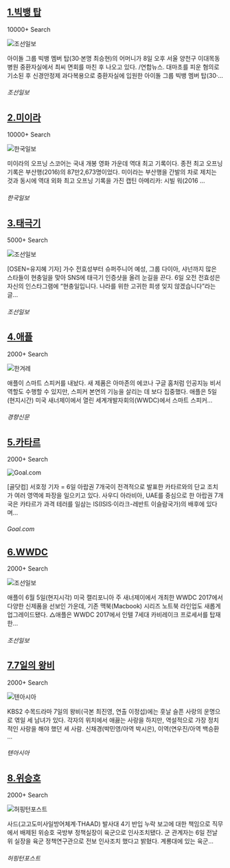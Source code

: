 [1.빅뱅 탑](http://news.chosun.com/site/data/html_dir/2017/06/08/2017060801855.html)
--

10000+ Search

![조선일보](http://t1.gstatic.com/images?q=tbn:ANd9GcTPuJNmaVpXqM4shfDxwyT83ytQ4ARyIhkK0ktTIA2lAVVtWD-c9tyYAD8pVcRwiPG7UysNCD17)

아이돌 그룹 빅뱅 멤버 탑(30·본명 최승현)의 어머니가 8일 오후 서울 양천구 이대목동병원 중환자실에서 최씨 면회를 마친 후 나오고 있다. /연합뉴스. 대마초를 피운 혐의로 기소된 후 신경안정제 과다복용으로 중환자실에 입원한 아이돌 그룹 빅뱅 멤버 탑(30·...
###### 조선일보

[2.미이라](http://www.hankookilbo.com/v/d08607c5ce22437d840e226367338b9c)
--

10000+ Search

![한국일보](http://t1.gstatic.com/images?q=tbn:ANd9GcRp3qgEWev5ZTV8xjhll04vLSOuvr3k4tWPGDsFbkwfcTKgo0AeQ1svTpz_pwO0MH9G91AYFx0g)

미이라의 오프닝 스코어는 국내 개봉 영화 가운데 역대 최고 기록이다. 종전 최고 오프닝 기록은 부산행(2016)의 87만2,673명이었다. 미이라는 부산행을 간발의 차로 제치는 것과 동시에 역대 외화 최고 오프닝 기록을 가진 캡틴 아메리카: 시빌 워(2016 ...
###### 한국일보

[3.태극기](http://news.chosun.com/site/data/html_dir/2017/06/06/2017060600583.html)
--

5000+ Search

![조선일보](http://t2.gstatic.com/images?q=tbn:ANd9GcTzFslBrwpWV25xqu1EKmtq2fxj1uoAudNBaperCbT-_RoIlOwpZecU-B5deClWmGmwTBuWLUWz)

[OSEN=유지혜 기자] 가수 전효성부터 슈퍼주니어 예성, 그룹 다이아, 샤넌까지 많은 스타들이 현충일을 맞아 SNS에 태극기 인증샷을 올려 눈길을 끈다. 6일 오전 전효성은 자신의 인스타그램에 “현충일입니다. 나라를 위한 고귀한 희생 잊지 않겠습니다”라는 글...
###### 조선일보

[4.애플](http://biz.khan.co.kr/khan_art_view.html?artid=201706062132015&code=930301)
--

2000+ Search

![한겨레](http://t2.gstatic.com/images?q=tbn:ANd9GcTEtXsQGdKtkefygZMV2Xn05xKgFPG2zqDI4ML_nFL4dRTNYEXuXPmCH_RMwn6qI4c0LmAzwEkR)

애플이 스마트 스피커를 내놨다. 새 제품은 아마존의 에코나 구글 홈처럼 인공지능 비서 역할도 수행할 수 있지만, 스피커 본연의 기능을 살리는 데 보다 집중했다. 애플은 5일(현지시간) 미국 새너제이에서 열린 세계개발자회의(WWDC)에서 스마트 스피커...
###### 경향신문

[5.카타르](http://www.goal.com/kr/news/146/world-cup/2017/06/07/36165442/%EC%8A%88%ED%8B%B8%EB%A6%AC%EC%BC%80%ED%98%B8-%EB%B0%94%EB%A5%B4%EC%82%AC-%EC%9B%94%EB%93%9C%EC%BB%B5-%EC%B9%B4%ED%83%80%EB%A5%B4-%EB%8B%A8%EA%B5%90-%EC%A1%B0%EC%B9%98%EC%9D%98-%ED%8C%8C%EC%9E%A5%EC%9D%80)
--

2000+ Search

![Goal.com](http://t2.gstatic.com/images?q=tbn:ANd9GcQU49mVK2xjFCMpjyVYQzN1TfwwP5cRPVIUL640x0SbL73-zLA0M2R0Q16jJE_LAJ8Bl6FGzyoU)

[골닷컴] 서호정 기자 = 6일 아랍권 7개국이 전격적으로 발표한 카타르와의 단교 조치가 여러 영역에 파장을 일으키고 있다. 사우디 아라비아, UAE를 중심으로 한 아랍권 7개국은 카타르가 과격 테러를 일삼는 IS(ISIS·이라크-레반트 이슬람국가)의 배후에 있다며...
###### Goal.com

[6.WWDC](http://it.chosun.com/news/article.html?no=2835740)
--

2000+ Search

![조선일보](http://t2.gstatic.com/images?q=tbn:ANd9GcTl3haCRH7_nadO_bjxcxoX_eNCyIOvlz9hptHLH9RLWgPfyvuvJRiHfbeAPABsTpWQsFrVJxyVug)

애플이 6월 5일(현지시각) 미국 캘리포니아 주 새너제이에서 개최한 WWDC 2017에서 다양한 신제품을 선보인 가운데, 기존 맥북(Macbook) 시리즈 노트북 라인업도 새롭게 업그레이드됐다. △애플은 WWDC 2017에서 인텔 7세대 카비레이크 프로세서를 탑재한...
###### 조선일보

[7.7일의 왕비](http://tenasia.hankyung.com/archives/1227221)
--

2000+ Search

![텐아시아](http://t1.gstatic.com/images?q=tbn:ANd9GcSBIUPK64vmjFktc2I8RSVp0q295Pq-zrocd6tjkckKEx4hMZfXN5hGwl9Ke1ar9ogToubDGK9p)

KBS2 수목드라마 7일의 왕비(극본 최진영, 연출 이정섭)에는 훗날 슬픈 사랑의 운명으로 엮일 세 남녀가 있다. 각자의 위치에서 애끓는 사랑을 하지만, 역설적으로 가장 정치적인 사랑을 해야 했던 세 사람. 신채경(박민영/아역 박시은), 이역(연우진/아역 백승환 ...
###### 텐아시아

[8.위승호](http://www.huffingtonpost.kr/2017/06/06/story_n_16962894.html)
--

2000+ Search

![허핑턴포스트](http://t2.gstatic.com/images?q=tbn:ANd9GcQO0p-ul3LEkmgjwAmEg5VJi9CpTonTTXtmbhbUpZPpDcW5X05fqbByJvebiKi_1_ANBFeVJpYO)

사드(고고도미사일방어체계·THAAD) 발사대 4기 반입 누락 보고에 대한 책임으로 직무에서 배제된 위승호 국방부 정책실장이 육군으로 인사조치됐다. 군 관계자는 6일 전날 위 실장을 육군 정책연구관으로 전보 인사조치 했다고 밝혔다. 계룡대에 있는 육군...
###### 허핑턴포스트

